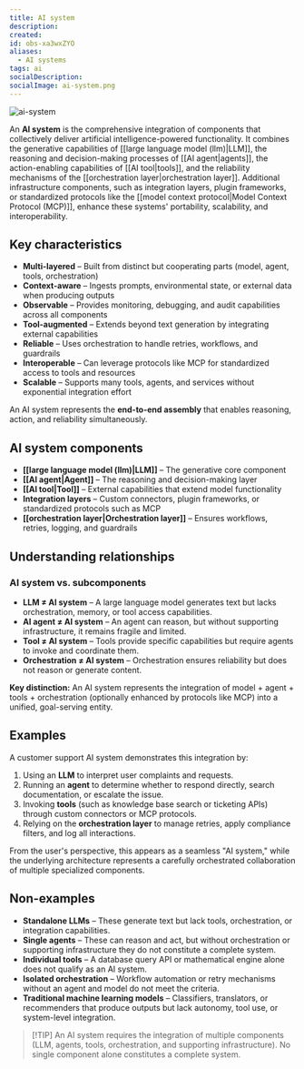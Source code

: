 ```yaml
---
title: AI system
description:
created:
id: obs-xa3wxZYO
aliases:
  - AI systems
tags: ai
socialDescription:
socialImage: ai-system.png
---
```


![ai-system](static/ai-system.png)

An **AI system** is the comprehensive integration of components that collectively deliver artificial intelligence-powered functionality. It combines the generative capabilities of [[large language model (llm)|LLM]], the reasoning and decision-making processes of [[AI agent|agents]], the action-enabling capabilities of [[AI tool|tools]], and the reliability mechanisms of the [[orchestration layer|orchestration layer]]. Additional infrastructure components, such as integration layers, plugin frameworks, or standardized protocols like the [[model context protocol|Model Context Protocol (MCP)]], enhance these systems' portability, scalability, and interoperability.

## Key characteristics

- **Multi-layered** – Built from distinct but cooperating parts (model, agent, tools, orchestration)
- **Context-aware** – Ingests prompts, environmental state, or external data when producing outputs
- **Observable** – Provides monitoring, debugging, and audit capabilities across all components
- **Tool-augmented** – Extends beyond text generation by integrating external capabilities
- **Reliable** – Uses orchestration to handle retries, workflows, and guardrails
- **Interoperable** – Can leverage protocols like MCP for standardized access to tools and resources
- **Scalable** – Supports many tools, agents, and services without exponential integration effort

An AI system represents the **end-to-end assembly** that enables reasoning, action, and reliability simultaneously.

## AI system components

- **[[large language model (llm)|LLM]]** – The generative core component
- **[[AI agent|Agent]]** – The reasoning and decision-making layer
- **[[AI tool|Tool]]** – External capabilities that extend model functionality
- **Integration layers** – Custom connectors, plugin frameworks, or standardized protocols such as MCP
- **[[orchestration layer|Orchestration layer]]** – Ensures workflows, retries, logging, and guardrails

## Understanding relationships

### AI system vs. subcomponents

- **LLM ≠ AI system** – A large language model generates text but lacks orchestration, memory, or tool access capabilities.
- **AI agent ≠ AI system** – An agent can reason, but without supporting infrastructure, it remains fragile and limited.
- **Tool ≠ AI system** – Tools provide specific capabilities but require agents to invoke and coordinate them.
- **Orchestration ≠ AI system** – Orchestration ensures reliability but does not reason or generate content.

**Key distinction:** An AI system represents the integration of model + agent + tools + orchestration (optionally enhanced by protocols like MCP) into a unified, goal-serving entity.

## Examples

A customer support AI system demonstrates this integration by:

1. Using an **LLM** to interpret user complaints and requests.
2. Running an **agent** to determine whether to respond directly, search documentation, or escalate the issue.
3. Invoking **tools** (such as knowledge base search or ticketing APIs) through custom connectors or MCP protocols.
4. Relying on the **orchestration layer** to manage retries, apply compliance filters, and log all interactions.

From the user's perspective, this appears as a seamless "AI system," while the underlying architecture represents a carefully orchestrated collaboration of multiple specialized components.

## Non-examples

- **Standalone LLMs** – These generate text but lack tools, orchestration, or integration capabilities.
- **Single agents** – These can reason and act, but without orchestration or supporting infrastructure they do not constitute a complete system.
- **Individual tools** – A database query API or mathematical engine alone does not qualify as an AI system.
- **Isolated orchestration** – Workflow automation or retry mechanisms without an agent and model do not meet the criteria.
- **Traditional machine learning models** – Classifiers, translators, or recommenders that produce outputs but lack autonomy, tool use, or system-level integration.

> [!TIP] An AI system requires the integration of multiple components (LLM, agents, tools, orchestration, and supporting infrastructure). No single component alone constitutes a complete system.
